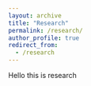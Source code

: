 ```yaml
---
layout: archive
title: "Research"
permalink: /research/
author_profile: true
redirect_from:
  - /research
---
```


Hello this is research
